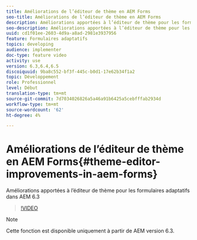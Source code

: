 ```yaml
---
title: Améliorations de l’éditeur de thème en AEM Forms
seo-title: Améliorations de l’éditeur de thème en AEM Forms
description: Améliorations apportées à l’éditeur de thème pour les formulaires adaptatifs dans AEM 6.3
seo-description: Améliorations apportées à l’éditeur de thème pour les formulaires adaptatifs dans AEM 6.3
uuid: cd1f01ee-2603-4d9a-a8ad-2981e3937956
feature: Formulaires adaptatifs
topics: developing
audience: implementer
doc-type: feature video
activity: use
version: 6.3,6.4,6.5
discoiquuid: 9ba8c552-bf3f-445c-b0d1-17e62b34f1a2
topic: Développement
role: Professionnel
level: Début
translation-type: tm+mt
source-git-commit: 7d7034026826a5a46a91b6425a5cebfffab2934d
workflow-type: tm+mt
source-wordcount: '62'
ht-degree: 4%

---
```



# Améliorations de l’éditeur de thème en AEM Forms{#theme-editor-improvements-in-aem-forms}

Améliorations apportées à l’éditeur de thème pour les formulaires adaptatifs dans AEM 6.3

>[!VIDEO](https://video.tv.adobe.com/v/19497?quality=9&learn=on)

>[!NOTE]
>
>Cette fonction est disponible uniquement à partir de AEM version 6.3.

